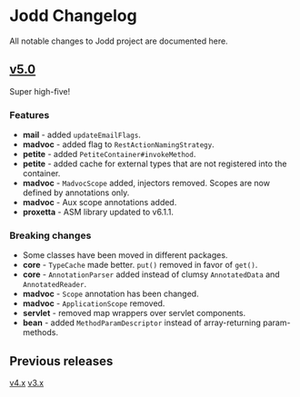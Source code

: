 # Jodd Changelog

All notable changes to Jodd project are documented here.

## [v5.0](https://github.com/oblac/jodd/compare/v4.3.2...v5.0.0)

Super high-five!

### Features

+ **mail** - added `updateEmailFlags`.
+ **madvoc** - added flag to `RestActionNamingStrategy`.
+ **petite** - added `PetiteContainer#invokeMethod`.
+ **petite** - added cache for external types that are not registered into the container.
+ **madvoc** - `MadvocScope` added, injectors removed. Scopes are now defined by annotations only.
+ **madvoc** - Aux scope annotations added.
+ **proxetta** - ASM library updated to v6.1.1.

### Breaking changes

+ Some classes have been moved in different packages.
+ **core** - `TypeCache` made better. `put()` removed in favor of `get()`.
+ **core** - `AnnotationParser` added instead of clumsy `AnnotatedData` and `AnnotatedReader`.
+ **madvoc** - `Scope` annotation has been changed.
+ **madvoc** - `ApplicationScope` removed.
+ **servlet** - removed map wrappers over servlet components.
+ **bean** - added `MethodParamDescriptor` instead of array-returning param-methods.

## Previous releases

[v4.x](CHANGELOG_v4.md)
[v3.x](CHANGELOG_v3.md)
